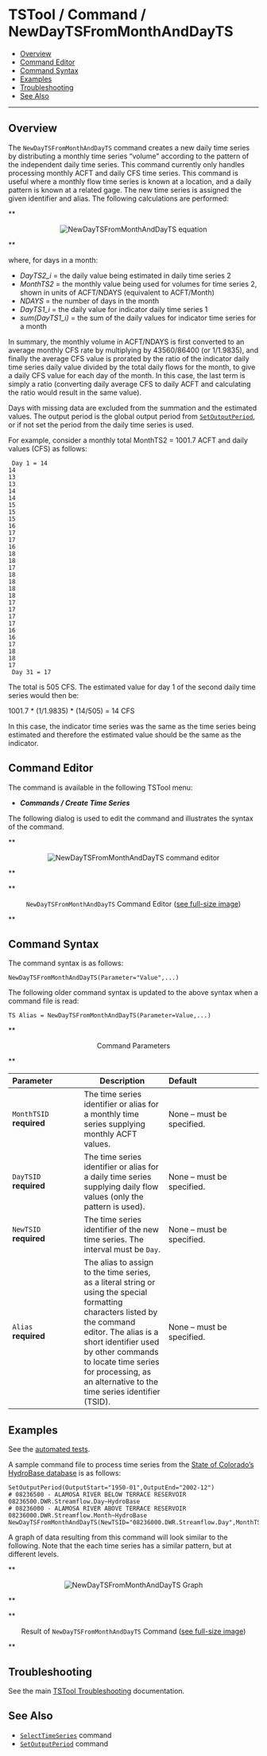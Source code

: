 # TSTool / Command / NewDayTSFromMonthAndDayTS #

*   [Overview](#overview)
*   [Command Editor](#command-editor)
*   [Command Syntax](#command-syntax)
*   [Examples](#examples)
*   [Troubleshooting](#troubleshooting)
*   [See Also](#see-also)

-------------------------

## Overview ##

The `NewDayTSFromMonthAndDayTS` command creates a new daily time series by
distributing a monthly time series “volume” according to the
pattern of the independent daily time series.
This command currently only handles processing monthly ACFT and daily CFS time series.
This command is useful where a monthly flow time series is known at a location,
and a daily pattern is known at a related gage.
The new time series is assigned the given identifier and alias.
The following calculations are performed:

**<p style="text-align: center;">
![NewDayTSFromMonthAndDayTS equation](equation.png)
</p>**

where, for days in a month:

*   *DayTS2_i* = the daily value being estimated in daily time series 2
*   *MonthTS2* = the monthly value being used for volumes for time series 2, shown in units of ACFT/NDAYS (equivalent to ACFT/Month)
*   *NDAYS*  = the number of days in the month
*   *DayTS1_i* = the daily value for indicator daily time series 1
*   *sum(DayTS1_i)* = the sum of the daily values for indicator time series for a month

In summary, the monthly volume in ACFT/NDAYS is first converted to an average monthly CFS
rate by multiplying by 43560/86400 (or 1/1.9835),
and finally the average CFS value is prorated by the ratio of the indicator
daily time series daily value divided by the total daily flows for the month,
to give a daily CFS value for each day of the month.
In this case, the last term is simply a ratio (converting daily average CFS to daily
ACFT and calculating the ratio would result in the same value).

Days with missing data are excluded from the summation and the estimated values.
The output period is the global output period from
[`SetOutputPeriod`](../SetOutputPeriod/SetOutputPeriod.md),
or if not set the period from the daily time series is used.

For example, consider a monthly total MonthTS2 = 1001.7 ACFT and daily values (CFS) as follows:

```text
 Day 1 = 14
14
13
13
14
14
15
15
15
16
17
17
16
18
18
17
18
18
18
18
17
17
17
17
16
16
17
18
18
17
 Day 31 = 17
```

The total is 505 CFS.  The estimated value for day 1 of the second daily time series would then be:

1001.7 * (1/1.9835) * (14/505) = 14 CFS

In this case, the indicator time series was the same as the time series being
estimated and therefore the estimated value should be the same as the indicator. 

## Command Editor ##

The command is available in the following TSTool menu:

*   ***Commands / Create Time Series***

The following dialog is used to edit the command and illustrates the syntax of the command.

**<p style="text-align: center;">
![NewDayTSFromMonthAndDayTS command editor](NewDayTSFromMonthAndDayTS.png)
</p>**

**<p style="text-align: center;">
`NewDayTSFromMonthAndDayTS` Command Editor (<a href="../NewDayTSFromMonthAndDayTS.png">see full-size image</a>)
</p>**

## Command Syntax ##

The command syntax is as follows:

```text
NewDayTSFromMonthAndDayTS(Parameter="Value",...)
```
The following older command syntax is updated to the above syntax when a command file is read:

```
TS Alias = NewDayTSFromMonthAndDayTS(Parameter=Value,...)
```

**<p style="text-align: center;">
Command Parameters
</p>**

|**Parameter**&nbsp;&nbsp;&nbsp;&nbsp;&nbsp;&nbsp;&nbsp;&nbsp;&nbsp;&nbsp;&nbsp;|**Description**|**Default**&nbsp;&nbsp;&nbsp;&nbsp;&nbsp;&nbsp;&nbsp;&nbsp;&nbsp;&nbsp;&nbsp;&nbsp;&nbsp;&nbsp;&nbsp;&nbsp;&nbsp;&nbsp;&nbsp;&nbsp;&nbsp;&nbsp;&nbsp;&nbsp;&nbsp;&nbsp;&nbsp;|
|--------------|-----------------|-----------------|
|`MonthTSID`<br>**required**|The time series identifier or alias for a monthly time series supplying monthly ACFT values.|None – must be specified.|
|`DayTSID`<br>**required**|The time series identifier or alias for a daily time series supplying daily flow values (only the pattern is used).|None – must be specified.|
|`NewTSID`<br>**required**|The time series identifier of the new time series.  The interval must be `Day`.|None – must be specified.|
|`Alias`<br>**required**|The alias to assign to the time series, as a literal string or using the special formatting characters listed by the command editor.  The alias is a short identifier used by other commands to locate time series for processing, as an alternative to the time series identifier (TSID).|None – must be specified.|

## Examples ##

See the [automated tests](https://github.com/OpenCDSS/cdss-app-tstool-test/tree/master/test/commands/NewDayTSFromMonthAndDayTS).

A sample command file to process time series from the [State of Colorado’s HydroBase database](../../datastore-ref/CO-HydroBase/CO-HydroBase.md)
is as follows:

```text
SetOutputPeriod(OutputStart="1950-01",OutputEnd="2002-12")
# 08236500 - ALAMOSA RIVER BELOW TERRACE RESERVOIR
08236500.DWR.Streamflow.Day~HydroBase
# 08236000 - ALAMOSA RIVER ABOVE TERRACE RESERVOIR
08236000.DWR.Streamflow.Month~HydroBase
NewDayTSFromMonthAndDayTS(NewTSID="08236000.DWR.Streamflow.Day",MonthTSID="08236000.DWR.Streamflow.Month",DayTSID="08236500.DWR.Streamflow.Day",Alias=”DayTS”)
```
A graph of data resulting from this command will look similar to the following.
Note that the each time series has a similar pattern, but at different levels.

**<p style="text-align: center;">
![NewDayTSFromMonthAndDayTS Graph](NewDayTSFromMonthAndDayTS_Graph.png)
</p>**

**<p style="text-align: center;">
Result of `NewDayTSFromMonthAndDayTS` Command (<a href="../NewDayTSFromMonthAndDayTS_Graph.png">see full-size image</a>)
</p>**

## Troubleshooting ##

See the main [TSTool Troubleshooting](../../troubleshooting/troubleshooting.md) documentation.

## See Also ##

*   [`SelectTimeSeries`](../SelectTimeSeries/SelectTimeSeries.md) command
*   [`SetOutputPeriod`](../SetOutputPeriod/SetOutputPeriod.md) command
